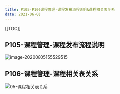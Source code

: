 ```yaml
---
title: P105-P106课程管理-课程发布流程说明&课程相关表关系
date: 2021-06-01
---
```

[[TOC]]

## P105-课程管理-课程发布流程说明

![image-20200805155529515](https://gitee.com//nopromise/pic/raw/master/typora/20200805155529.png)



## P106-课程管理-课程相关表关系

![05-课程相关表关系](https://gitee.com//nopromise/pic/raw/master/typora/20200805163752.png)
